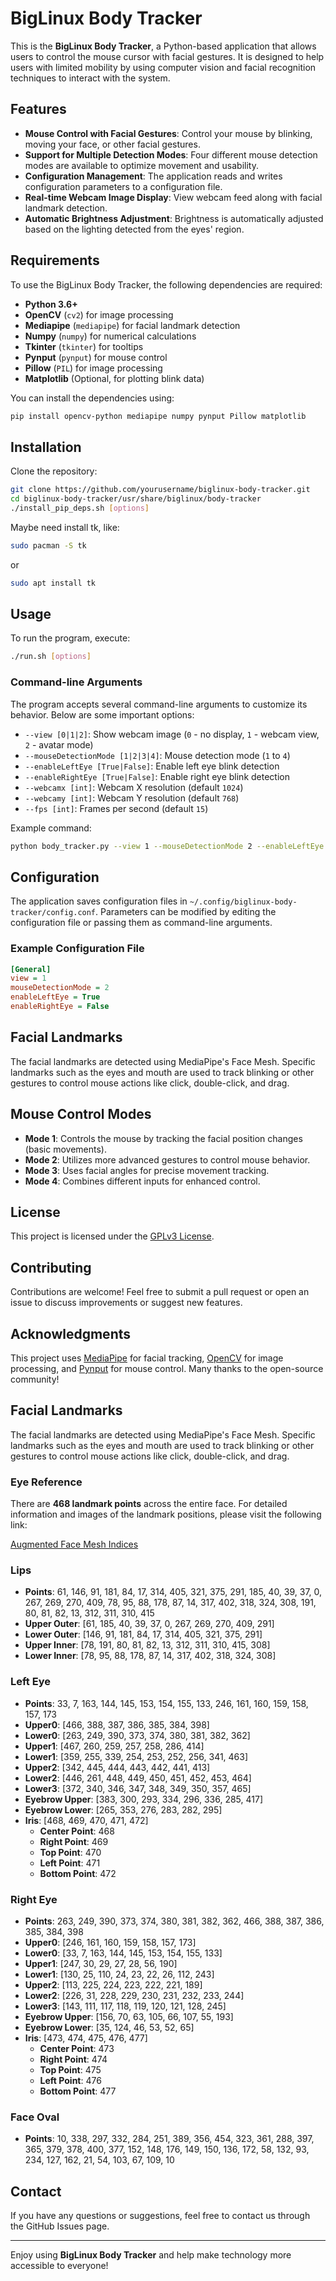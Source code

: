 # BigLinux Body Tracker

This is the **BigLinux Body Tracker**, a Python-based application that allows users to control the mouse cursor with facial gestures. It is designed to help users with limited mobility by using computer vision and facial recognition techniques to interact with the system.

## Features

- **Mouse Control with Facial Gestures**: Control your mouse by blinking, moving your face, or other facial gestures.
- **Support for Multiple Detection Modes**: Four different mouse detection modes are available to optimize movement and usability.
- **Configuration Management**: The application reads and writes configuration parameters to a configuration file.
- **Real-time Webcam Image Display**: View webcam feed along with facial landmark detection.
- **Automatic Brightness Adjustment**: Brightness is automatically adjusted based on the lighting detected from the eyes' region.

## Requirements

To use the BigLinux Body Tracker, the following dependencies are required:

- **Python 3.6+**
- **OpenCV** (`cv2`) for image processing
- **Mediapipe** (`mediapipe`) for facial landmark detection
- **Numpy** (`numpy`) for numerical calculations
- **Tkinter** (`tkinter`) for tooltips
- **Pynput** (`pynput`) for mouse control
- **Pillow** (`PIL`) for image processing
- **Matplotlib** (Optional, for plotting blink data)

You can install the dependencies using:

```sh
pip install opencv-python mediapipe numpy pynput Pillow matplotlib
```

## Installation

Clone the repository:

```sh
git clone https://github.com/yourusername/biglinux-body-tracker.git
cd biglinux-body-tracker/usr/share/biglinux/body-tracker
./install_pip_deps.sh [options]
```

Maybe need install tk, like:

```sh
sudo pacman -S tk
```
or
```sh
sudo apt install tk
```

## Usage

To run the program, execute:

```sh
./run.sh [options]
```

### Command-line Arguments

The program accepts several command-line arguments to customize its behavior. Below are some important options:

- `--view [0|1|2]`: Show webcam image (`0` - no display, `1` - webcam view, `2` - avatar mode)
- `--mouseDetectionMode [1|2|3|4]`: Mouse detection mode (`1` to `4`)
- `--enableLeftEye [True|False]`: Enable left eye blink detection
- `--enableRightEye [True|False]`: Enable right eye blink detection
- `--webcamx [int]`: Webcam X resolution (default `1024`)
- `--webcamy [int]`: Webcam Y resolution (default `768`)
- `--fps [int]`: Frames per second (default `15`)

Example command:

```sh
python body_tracker.py --view 1 --mouseDetectionMode 2 --enableLeftEye True
```

## Configuration

The application saves configuration files in `~/.config/biglinux-body-tracker/config.conf`. Parameters can be modified by editing the configuration file or passing them as command-line arguments.

### Example Configuration File

```ini
[General]
view = 1
mouseDetectionMode = 2
enableLeftEye = True
enableRightEye = False
```

## Facial Landmarks

The facial landmarks are detected using MediaPipe's Face Mesh. Specific landmarks such as the eyes and mouth are used to track blinking or other gestures to control mouse actions like click, double-click, and drag.

## Mouse Control Modes

- **Mode 1**: Controls the mouse by tracking the facial position changes (basic movements).
- **Mode 2**: Utilizes more advanced gestures to control mouse behavior.
- **Mode 3**: Uses facial angles for precise movement tracking.
- **Mode 4**: Combines different inputs for enhanced control.

## License

This project is licensed under the [GPLv3 License](LICENSE).

## Contributing

Contributions are welcome! Feel free to submit a pull request or open an issue to discuss improvements or suggest new features.

## Acknowledgments

This project uses [MediaPipe](https://github.com/google/mediapipe) for facial tracking, [OpenCV](https://opencv.org/) for image processing, and [Pynput](https://github.com/moses-palmer/pynput) for mouse control. Many thanks to the open-source community!


## Facial Landmarks

The facial landmarks are detected using MediaPipe's Face Mesh. Specific landmarks such as the eyes and mouth are used to track blinking or other gestures to control mouse actions like click, double-click, and drag.

### Eye Reference

There are **468 landmark points** across the entire face. For detailed information and images of the landmark positions, please visit the following link:

[Augmented Face Mesh Indices](https://github.com/ManuelTS/augmentedFaceMeshIndices)

### Lips

- **Points**: 61, 146, 91, 181, 84, 17, 314, 405, 321, 375, 291, 185, 40, 39, 37, 0, 267, 269, 270, 409, 78, 95, 88, 178, 87, 14, 317, 402, 318, 324, 308, 191, 80, 81, 82, 13, 312, 311, 310, 415
- **Upper Outer**: [61, 185, 40, 39, 37, 0, 267, 269, 270, 409, 291]
- **Lower Outer**: [146, 91, 181, 84, 17, 314, 405, 321, 375, 291]
- **Upper Inner**: [78, 191, 80, 81, 82, 13, 312, 311, 310, 415, 308]
- **Lower Inner**: [78, 95, 88, 178, 87, 14, 317, 402, 318, 324, 308]

### Left Eye

- **Points**: 33, 7, 163, 144, 145, 153, 154, 155, 133, 246, 161, 160, 159, 158, 157, 173
- **Upper0**: [466, 388, 387, 386, 385, 384, 398]
- **Lower0**: [263, 249, 390, 373, 374, 380, 381, 382, 362]
- **Upper1**: [467, 260, 259, 257, 258, 286, 414]
- **Lower1**: [359, 255, 339, 254, 253, 252, 256, 341, 463]
- **Upper2**: [342, 445, 444, 443, 442, 441, 413]
- **Lower2**: [446, 261, 448, 449, 450, 451, 452, 453, 464]
- **Lower3**: [372, 340, 346, 347, 348, 349, 350, 357, 465]
- **Eyebrow Upper**: [383, 300, 293, 334, 296, 336, 285, 417]
- **Eyebrow Lower**: [265, 353, 276, 283, 282, 295]
- **Iris**: [468, 469, 470, 471, 472]
  - **Center Point**: 468
  - **Right Point**: 469
  - **Top Point**: 470
  - **Left Point**: 471
  - **Bottom Point**: 472

### Right Eye

- **Points**: 263, 249, 390, 373, 374, 380, 381, 382, 362, 466, 388, 387, 386, 385, 384, 398
- **Upper0**: [246, 161, 160, 159, 158, 157, 173]
- **Lower0**: [33, 7, 163, 144, 145, 153, 154, 155, 133]
- **Upper1**: [247, 30, 29, 27, 28, 56, 190]
- **Lower1**: [130, 25, 110, 24, 23, 22, 26, 112, 243]
- **Upper2**: [113, 225, 224, 223, 222, 221, 189]
- **Lower2**: [226, 31, 228, 229, 230, 231, 232, 233, 244]
- **Lower3**: [143, 111, 117, 118, 119, 120, 121, 128, 245]
- **Eyebrow Upper**: [156, 70, 63, 105, 66, 107, 55, 193]
- **Eyebrow Lower**: [35, 124, 46, 53, 52, 65]
- **Iris**: [473, 474, 475, 476, 477]
  - **Center Point**: 473
  - **Right Point**: 474
  - **Top Point**: 475
  - **Left Point**: 476
  - **Bottom Point**: 477

### Face Oval

- **Points**: 10, 338, 297, 332, 284, 251, 389, 356, 454, 323, 361, 288, 397, 365, 379, 378, 400, 377, 152, 148, 176, 149, 150, 136, 172, 58, 132, 93, 234, 127, 162, 21, 54, 103, 67, 109, 10


## Contact

If you have any questions or suggestions, feel free to contact us through the GitHub Issues page.

---

Enjoy using **BigLinux Body Tracker** and help make technology more accessible to everyone!
